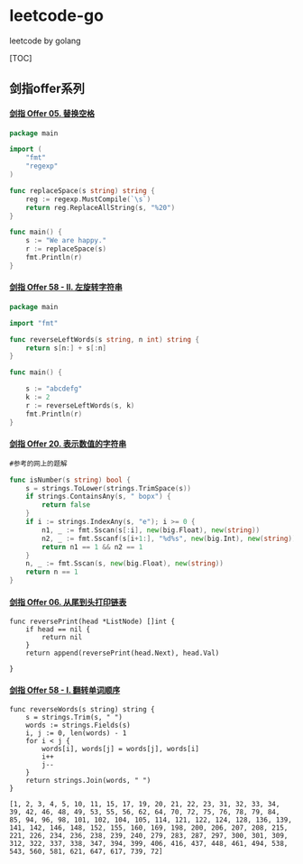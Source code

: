 # leetcode-go

leetcode by golang

[TOC]

## 剑指offer系列

#### [剑指 Offer 05. 替换空格](https://leetcode.cn/problems/ti-huan-kong-ge-lcof/)

```go
package main

import (
	"fmt"
	"regexp"
)

func replaceSpace(s string) string {
	reg := regexp.MustCompile(`\s`)
	return reg.ReplaceAllString(s, "%20")
}

func main() {
	s := "We are happy."
	r := replaceSpace(s)
	fmt.Println(r)
}

```

#### [剑指 Offer 58 - II. 左旋转字符串](https://leetcode.cn/problems/zuo-xuan-zhuan-zi-fu-chuan-lcof/)

```go
package main

import "fmt"

func reverseLeftWords(s string, n int) string {
	return s[n:] + s[:n]
}

func main() {

	s := "abcdefg"
	k := 2
	r := reverseLeftWords(s, k)
	fmt.Println(r)
}

```

#### [剑指 Offer 20. 表示数值的字符串](https://leetcode.cn/problems/biao-shi-shu-zhi-de-zi-fu-chuan-lcof/)

```go
#参考的网上的题解

func isNumber(s string) bool {
	s = strings.ToLower(strings.TrimSpace(s))
	if strings.ContainsAny(s, " bopx") {
		return false
	}
	if i := strings.IndexAny(s, "e"); i >= 0 {
		n1, _ := fmt.Sscan(s[:i], new(big.Float), new(string))
		n2, _ := fmt.Sscanf(s[i+1:], "%d%s", new(big.Int), new(string)) // %d 强制以十进制方式读入
		return n1 == 1 && n2 == 1
	}
	n, _ := fmt.Sscan(s, new(big.Float), new(string))
	return n == 1
}
```

#### [剑指 Offer 06. 从尾到头打印链表](https://leetcode.cn/problems/cong-wei-dao-tou-da-yin-lian-biao-lcof/)

```
func reversePrint(head *ListNode) []int {
	if head == nil {
		return nil
	}
	return append(reversePrint(head.Next), head.Val)

}
```

#### [剑指 Offer 58 - I. 翻转单词顺序](https://leetcode.cn/problems/fan-zhuan-dan-ci-shun-xu-lcof/)

```
func reverseWords(s string) string {
    s = strings.Trim(s, " ")
    words := strings.Fields(s)
    i, j := 0, len(words) - 1
    for i < j {
        words[i], words[j] = words[j], words[i]
        i++
        j--    
    }
    return strings.Join(words, " ")
}
```

```
[1, 2, 3, 4, 5, 10, 11, 15, 17, 19, 20, 21, 22, 23, 31, 32, 33, 34, 39, 42, 46, 48, 49, 53, 55, 56, 62, 64, 70, 72, 75, 76, 78, 79, 84, 85, 94, 96, 98, 101, 102, 104, 105, 114, 121, 122, 124, 128, 136, 139, 141, 142, 146, 148, 152, 155, 160, 169, 198, 200, 206, 207, 208, 215, 221, 226, 234, 236, 238, 239, 240, 279, 283, 287, 297, 300, 301, 309, 312, 322, 337, 338, 347, 394, 399, 406, 416, 437, 448, 461, 494, 538, 543, 560, 581, 621, 647, 617, 739, 72]
```